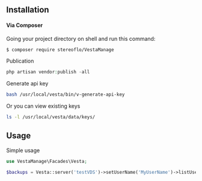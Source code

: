 ## Installation


#### Via Composer

Going your project directory on shell and run this command: 

```sh
$ composer require stereoflo/VestaManage
```

Publication
```php
php artisan vendor:publish -all
```

Generate api key

```bash
bash /usr/local/vesta/bin/v-generate-api-key
```
Or you can view existing keys

```sh
ls -l /usr/local/vesta/data/keys/
```

## Usage

	
Simple usage
```php
use VestaManage\Facades\Vesta;

$backups = Vesta::server('testVDS')->setUserName('MyUserName')->listUserBackups($userThatUWantView);

